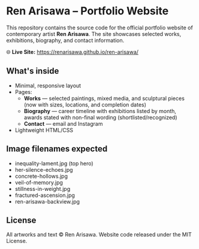 # Ren Arisawa – Portfolio Website

This repository contains the source code for the official portfolio website of contemporary artist **Ren Arisawa**.
The site showcases selected works, exhibitions, biography, and contact information.

🌐 **Live Site:** https://renarisawa.github.io/ren-arisawa/

## What's inside
- Minimal, responsive layout
- Pages:
  - **Works** — selected paintings, mixed media, and sculptural pieces (now with sizes, locations, and completion dates)
  - **Biography** — career timeline with exhibitions listed by month, awards stated with non-final wording (shortlisted/recognized)
  - **Contact** — email and Instagram
- Lightweight HTML/CSS

## Image filenames expected
- inequality-lament.jpg (top hero)
- her-silence-echoes.jpg
- concrete-hollows.jpg
- veil-of-memory.jpg
- stillness-in-weight.jpg
- fractured-ascension.jpg
- ren-arisawa-backview.jpg

## License
All artworks and text © Ren Arisawa. Website code released under the MIT License.
